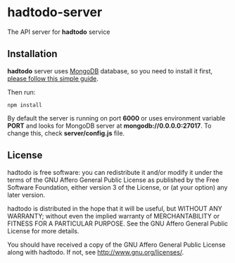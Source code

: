 # hadtodo-server
The API server for __hadtodo__ service

## Installation
__hadtodo__ server uses [MongoDB](//mongodb.org) database, so you need to install it first,
[please follow this simple guide](http://docs.mongodb.org/manual/administration/install-on-linux/).

Then run:
```
npm install
```

By default the server is running on port __6000__ or uses environment variable __PORT__
and looks for MongoDB server at __mongodb://0.0.0.0:27017__. To change this, check __server/config.js__ file.

## License
hadtodo is free software: you can redistribute it and/or modify
it under the terms of the GNU Affero General Public License as
published by the Free Software Foundation, either version 3 of the
License, or (at your option) any later version.

hadtodo is distributed in the hope that it will be useful,
but WITHOUT ANY WARRANTY; without even the implied warranty of
MERCHANTABILITY or FITNESS FOR A PARTICULAR PURPOSE.  See the
GNU Affero General Public License for more details.

You should have received a copy of the GNU Affero General Public License
along with hadtodo.  If not, see <http://www.gnu.org/licenses/>.
